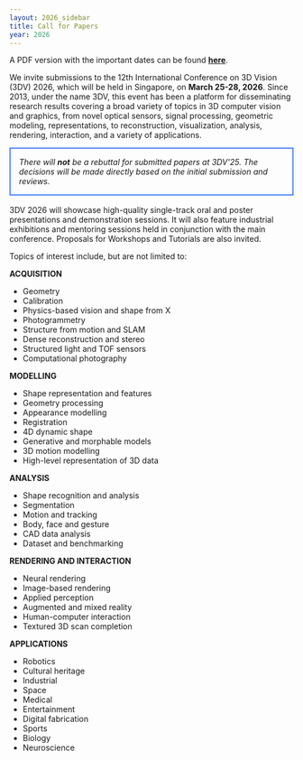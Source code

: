 ```yaml
---
layout: 2026_sidebar
title: Call for Papers
year: 2026
---
```

A PDF version with the important dates can be found <a href="{{site.url}}/files/2026/3DV2026_Call_For_Papers.pdf" target="_blank">**here**</a>.


We invite submissions to the 12th International Conference on 3D Vision (3DV) 2026, which will be held in Singapore, on **March 25-28, 2026**. Since 2013, under the name 3DV, this event has been a platform for disseminating research results covering a broad variety of topics in 3D computer vision and graphics, from novel optical sensors, signal processing, geometric modeling, representations, to reconstruction, visualization, analysis, rendering, interaction, and a variety of applications. 

<div style="border: 2px solid #467CFD; padding: 15px">
<i> There will <b>not</b> be a rebuttal for submitted papers at 3DV'25. The decisions will be made directly based on the initial submission and reviews.
</i>
</div>

<br>
3DV 2026 will showcase high-quality single-track oral and poster presentations and demonstration sessions. It will also feature industrial exhibitions and mentoring sessions held in conjunction with the main conference. Proposals for Workshops and Tutorials are also invited. 

Topics of interest include, but are not limited to:


**ACQUISITION**
- Geometry
- Calibration
- Physics-based vision and shape from X
- Photogrammetry
- Structure from motion and SLAM
- Dense reconstruction and stereo
- Structured light and TOF sensors
- Computational photography

**MODELLING**
- Shape representation and features
- Geometry processing
- Appearance modelling
- Registration
- 4D dynamic shape
- Generative and morphable models
- 3D motion modelling
- High-level representation of 3D data

**ANALYSIS**
- Shape recognition and analysis
- Segmentation
- Motion and tracking
- Body, face and gesture
- CAD data analysis
- Dataset and benchmarking

**RENDERING AND INTERACTION**
- Neural rendering
- Image-based rendering
- Applied perception
- Augmented and mixed reality
- Human-computer interaction
- Textured 3D scan completion

**APPLICATIONS**
- Robotics
- Cultural heritage
- Industrial
- Space
- Medical
- Entertainment
- Digital fabrication
- Sports
- Biology
- Neuroscience
